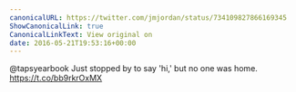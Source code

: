 ```yaml
---
canonicalURL: https://twitter.com/jmjordan/status/734109827866169345
ShowCanonicalLink: true
CanonicalLinkText: View original on
date: 2016-05-21T19:53:16+00:00
---
```

@tapsyearbook Just stopped by to say 'hi,' but no one was home. https://t.co/bb9rkrOxMX